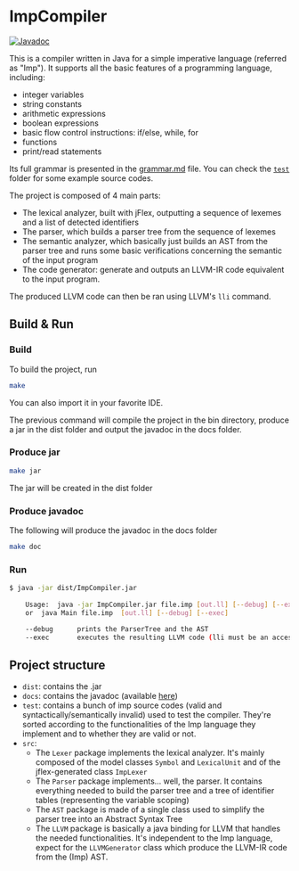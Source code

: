 # ImpCompiler

[![Javadoc](https://img.shields.io/badge/javadoc-OK-orange.svg)](https://tsucres.github.io/ImpCompiler/index.html)


This is a compiler written in Java for a simple imperative language (referred as "Imp"). It supports all the basic features of a programming language, including: 

- integer variables
- string constants
- arithmetic expressions
- boolean expressions
- basic flow control instructions: if/else, while, for
- functions
- print/read statements

Its full grammar is presented in the [grammar.md](grammar.md) file. You can check the [`test`](test) folder for some example source codes.

The project is composed of 4 main parts: 
- The lexical analyzer, built with jFlex, outputting a sequence of lexemes and a list of detected identifiers
- The parser, which builds a parser tree from the sequence of lexemes
- The semantic analyzer, which basically just builds an AST from the parser tree and runs some basic verifications concerning the semantic of the input program
- The code generator: generate and outputs an LLVM-IR code equivalent to the input program.

The produced LLVM code can then be ran using LLVM's `lli` command.

## Build & Run

### Build
To build the project, run
```sh
make 
```

You can also import it in your favorite IDE.

The previous command will compile the project in the bin directory, produce a jar in the dist folder and output the javadoc in the docs folder.

### Produce jar

```sh
make jar
```

The jar will be created in the dist folder

### Produce javadoc

The following will produce the javadoc in the docs folder

```sh
make doc
```

### Run

```sh
$ java -jar dist/ImpCompiler.jar 
	
	Usage:  java -jar ImpCompiler.jar file.imp [out.ll] [--debug] [--exec]
	or	java Main file.imp  [out.ll] [--debug] [--exec]

	--debug		 prints the ParserTree and the AST
	--exec		 executes the resulting LLVM code (lli must be an accessible command)

```

## Project structure

- `dist`: contains the .jar
- `docs`: contains the javadoc (available [here](https://tsucres.github.io/ImpCompiler/index.html))
- `test`: contains a bunch of imp source codes (valid and syntactically/semantically invalid) used to test the compiler. They're sorted according to the functionalities of the Imp language they implement and to whether they are valid or not.
- `src`:
	- The `Lexer` package implements the lexical analyzer. It's mainly composed of the model classes `Symbol` and `LexicalUnit` and of the jflex-generated class `ImpLexer`
	- The `Parser` package implements... well, the parser. It contains everything needed to build the parser tree and a tree of identifier tables (representing the variable scoping)
	- The `AST` package is made of a single class used to simplify the parser tree into an Abstract Syntax Tree
	- The `LLVM` package is basically a java binding for LLVM that handles the needed functionalities. It's independent to the Imp language, expect for the `LLVMGenerator` class which produce the LLVM-IR code from the (Imp) AST.

